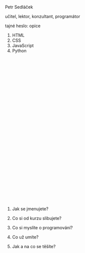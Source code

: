 Petr Sedláček

učitel, lektor, konzultant, programátor

tajné heslo: opice

1. HTML
1. CSS
1. JavaScript
1. Python







<br>
<br>
<br>
<br>
<br>
<br>
<br>
<br>
<br>
<br>
<br>
<br>
<br>
<br>
<br>
<br>
<br>
<br>
<br>
<br>
<br>
<br>
<br>
<br>
<br>
<br>
<br>
<br>




1. Jak se jmenujete?

1. Co si od kurzu slibujete?

1. Co si myslíte o programování?

1. Co už umíte?

1. Jak a na co se těšíte?